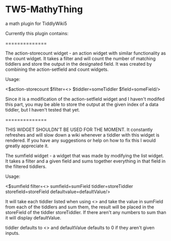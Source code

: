 TW5-MathyThing
==============

a math plugin for TiddlyWiki5

Currently this plugin contains:

==============

The action-storecount widget - an action widget with similar functionality as the count widget. It takes a filter and will count the number of matching tiddlers and store the output in the designated field. It was created by combining the action-setfield and count widgets.

Usage:

<$action-storecount $filter=<<someFilter>> $tiddler=someTiddler $field=someField/>

Since it is a modification of the action-setfield widget and I haven't modifed this part, you may be able to store the output at the given index of a data tiddler, but I haven't tested that yet.

==============

THIS WIDGET SHOULDN'T BE USED FOR THE MOMENT. It constantly refreshes and will slow down a wiki whenever a tiddler with this widget is rendered. If you have any suggestions or help on how to fix this I would greatly appreciate it.

The sumfield widget - a widget that was made by modifying the list widget. It takes a filter and a given field and sums together everything in that field in the filtered tiddlers.

Usage:

<$sumfield filter=<<someFilter>> sumfield=sumField tiddler=storeTiddler storefield=storeField defaultvalue=defaultValue/>

It will take each tiddler listed when using <<someFilter>> and take the value in sumField from each of the tiddlers and sum them, the result will be placed in the storeField of the tiddler storeTiddler. If there aren't any numbers to sum than it will display defaultValue.

tiddler defaults to <<currentTiddler>> and defaultValue defaults to 0 if they aren't given inputs.